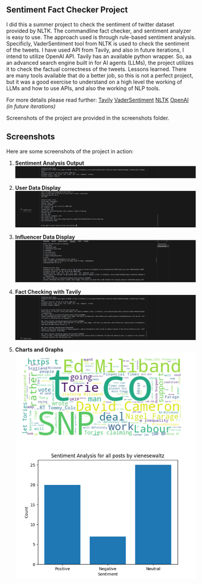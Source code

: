 ## Sentiment Fact Checker Project

I did this a summer project to check the sentiment of twitter dataset provided by NLTK. The commandline fact checker, and sentiment analyzer is easy to use. 
The approach used is through rule-based sentiment analysis. Specificly, VaderSentiment tool from NLTK is used to check the sentiment of the tweets. 
I have used API from Tavily, and also in future iterations, I intend to utilize OpenAI API. 
Tavily has an available python wrapper. So, aa an advanced search engine built in for AI agents (LLMs), the project utilizes it to check the factual correctness of the tweets. 
Lessons learned. There are many tools available that do a better job, so this is not a perfect project, but it was a good exercise to understand on a high level the working of LLMs and how to use APIs, and
also the working of NLP tools.

For more details please read further:
[Tavily](https://tavily.com/)
[VaderSentiment](https://pypi.org/project/vaderSentiment/)
[NLTK](https://www.nltk.org/nltk_data/)
[OpenAI](https://platform.openai.com/) *(in future iterations)*

Screenshots of the project are provided in the screenshots folder.
## Screenshots

Here are some screenshots of the project in action:

1. **Sentiment Analysis Output**
   ![Sentiment Analysis Output](sentiment.png)

2. **User Data Display**
   ![User Data Display](userdata.png)

3. **Influencer Data Display**
   ![Influencer Data Display](posts.png)

4. **Fact Checking with Tavily**
   ![Fact Checking with Tavily](results.png)

5. **Charts and Graphs**
   ![Visualizations I](wordcloud.png)
   ![Visualizations II](bargraphs.png)